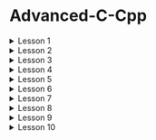 # Advanced-C-Cpp
<details>  
<summary>  Lesson 1 </summary>  
  
## COMPILER - MACRO  
### Compiler
- A compiler is a special program that translates a programming language's source code into machine code, bytecode or another programming language. In other words, we can say that it converts the high-level language to machine/binary language. The source code is typically written in a human-readable language such as C or C++.  
- The following are the phases through which our program passes before being transformed into an executable form:  

**1. Preprocessor:**
  - Removal of Comments
  - Expansion of Macros
  - Expansion of the included files
  - Conditional compilation  

**2. Compiling:** Compile filename.i and produce a filename.s. This file is in assembly-level instructions.  
**3. Assembling:** The filename.s is taken as input and turned into filename.o by the assembler. This file contains machine-level instructions.  
**4. Linking:** This is the final phase in which all the linking of function calls with their definitions is done. Linker knows where all these functions are implemented.   
### Macro
- Macros in the C programming language allows developers to define reusable pieces of code, constants, and even function-like constructs.
- A macro is a fragment of code which has been given a name. Whenever the name is used, it is replaced by the contents of the macro.   
- Macros in C are a feature of the C preprocessor.
- There are 3 main groups of macros:  
**1. #include:** The #include directive is used to include the contents of another file into the current source file.  
Example: `#include <stdio.h>`  
**2. #define, #undef:** The #define (#undef) directive is used to define (undefine) macros. It associates a name with a value or an expression.  
Example: 
```
#define PI 3.14
#undef PI
#define PI 3.1415
```  
**3. #if, #elif, #else, #ifdef, #ifndef:** Conditional compilation directives allow including or excluding specific code blocks based on predefined macros or conditions.
</details>  

<details>  
<summary>  Lesson 2 </summary>  
  
## STDARG - ASSERT
### STDARG
The stdarg.h header defines a variable type va_list and three macros which can be used to get the arguments in a function when the number of arguments are not known.  

**1. stdarg.h types:**  

**va_list:** type for iterating arguments  

**2. stdarg.h macros:**  

| Name  | Description |
| ------------- | ------------- |
| **va_start**  | Start iterating arguments with a va_list  |
| **va_arg**  | Retrieve an argument  | 
| **va_end**  | Free a va_list  |
| **va_copy**  | Copy contents of one va_list to another  |
### ASSERT
- Provides a macro called assert
- This macro can be used to verify assumptions made by the program.
- If this assumption is false, nothing happens and the program continues to execute.
- If this assumption is false, The program stops to execute and print a diagnostic message.
- Using for debugging, use #define NDEBUG to turn off debug mode.
</details> 

<details>  
<summary>  Lesson 3 </summary>  
  
## POINTER
Pointers are one of the core components of the C programming language. A pointer can be used to store the memory address of other variables, functions, or even other pointers. The use of pointers allows low-level memory access, dynamic memory allocation, and many other functionality in C.
### Void pointer
- The Void pointers in C are the pointers of type void. It means that they do not have any associated data type.
- One of the main properties of void pointers is that they cannot be dereferenced.
- Syntax: `void *ptr_void;`
### Function Pointer
- Pointer to function is a variable that holds the address of a function. That is, it points to the area in memory that contains the machine code of the function defined in the program.  
- In the C programming language, function pointers allow you to pass a function as an argument to another function, store the function's address in a data structure, or even pass the function as a return value. from another function.
### Pointer to Constant
- A way to define a pointer that cannot change the value at the address it points to through dereference, but the value at that address can change.
- Syntax: 
```
int const *ptr_const;
const int *ptr_const;
```
### Constant Pointer
- In constant pointers, the memory address stored inside the pointer is constant and cannot be modified once it is defined. It will always point to the same memory address.
- Syntax: `int *const const_ptr = &value;`
### Pointer to Pointer
- Pointer to Pointer is a data type in a programming language that allows you to store the address of a pointer.
- Pointer to pointer provides a new pointer hierarchy, allowing you to change the value of the original pointer. This hierarchy can be useful in many situations, especially when you work with functions that need to change the value of a pointer.
- Syntax: `int **ptp = &ptr;`
- Application:
  - json data type
  - List data structure
### NULL Pointer
- The Null Pointers are those pointers that do not point to any memory location.
- They can be created by assigning a NULL value to the pointer.
- A pointer of any type can be assigned the NULL value.
</details> 

<details>  
<summary>  Lesson 4 </summary> 
  
## MEMORY LAYOUT
The main.exe program (on windows), main.hex (loaded into the microcontroller) are stored in SSD or FLASH memory. When pressing run programs on the window (powering the microcontroller), these programs will be copied into RAM memory for execution.
### Text segment
- Contains executable instructions.
- Often read-only, to prevent a program from accidentally modifying its instructions.
- Store constants and pointers of char type.
- All variables stored in the Text segment cannot change their values ​​but can only be read.
### Data segment/ Initialized Data Segment
- Contains global and static variables initialized to a non-zero value.
- The value of the variable can be read and changed.
- All variables will be reclaimed after the program ends.
### BSS segment/ Uninitialized Data Segment
- Contains global and static variables initialized with a value of 0 or not assigned a value.
- The value of the variable can be read and changed.
- All variables will be reclaimed after the program ends.
### Stack
- Contains local variables and passed parameters.
- Can read and change the value of the variable during the program's runtime.
- After exiting the function, the memory area will be reclaimed.
### Heap
- The heap is used to dynamically allocate memory during program execution.
- This allows the program to create and release memory as needed, adapting to changes in data during runtime.
- Functions like malloc(), calloc(), realloc(), and free() are used to allocate and free memory on the heap.
- Can read and change the value of the variable during the program's runtime.
</details>

<details>  
<summary>  Lesson 5 </summary> 
  
## EXTERN - STATIC - VOLATILE - REGISTER
### EXTERN
- Used to notify that a variable or function has been declared elsewhere in the program or in another source file.
- This helps the program understand that the variable or function has been defined and will be used from another location, helping to manage associations between different parts of the program or between source files.
- Variables or functions declared with “extern” in C will have external linkage, indicating that they are linked externally.
- In a lengthy program that utilizes several files, the “extern” keyword is frequently employed to declare global variables in header files.
### STATIC
- **Static local variables:** declared within a function, it holds the variable's value across function calls and keeps the variable's scope within that function only.
- **Static global variables:** declared outside the function, it limits the scope of that variable to only the current source file, used to design library files.
### VOLATILE
- Signal to the compiler that a variable may change randomly, beyond the control of the program.
- Prevents the compiler from optimizing or removing operations on that variable, keeping operations on the variable performed as defined.
### REGISTER
- Used to indicate the programmer's intention that a variable be used frequently.
- May be stored in a computer register, rather than in RAM memory which lead to the increasing of accessing speed.
- Using register is only a recommendation to the compiler and does not guarantee that the variable will be stored in the register.
- The compiler may decide not to comply with this recommendation.
</details>

<details>  
<summary>  Lesson 6 </summary> 
  
## GOTO - SETJMP.H
### GOTO
- Allows a program to jump to a label that was previously placed in the same function.
- Provides control over the flow of a program.
- The use of **goto** is generally considered bad because it can make the source code difficult to read and maintain.
### SETJMP.H
- **setjmp.h** is a library in the C programming language, providing two main functions: setjmp and longjmp.
- Both of these functions are commonly used to perform exception handling in C, although it is not a typical way to handle exceptions in the language.
</details>

<details>  
<summary>  Lesson 7 </summary> 
  
## BITMASK
- A technique that uses bits to store and manipulate flags or status.
- Can be used to set, clear, and check the state of specific bits within a word.
- Bitmasks are commonly used to optimize memory, perform logical operations on a cluster of bits, and manage the state, access rights, or other properties of an object.
### NOT bitwise
- Used to perform bitwise NOT operations on each bit of a number. The result is the bitwise inverse of that number.
- Syntax: `int result = ~num;`
### AND bitwise
- Used to perform bitwise AND operations between each pair of bits of two numbers. The result is 1 if both corresponding bits are 1, otherwise 0.
- Syntax: `int result = num1 & num2;`
### OR bitwise
- Used to perform bitwise OR operations between each pair of bits of two numbers. The result is 1 if more than one corresponding bit is 1.
- Syntax: `int result = num1 | num2;`
### XOR bitwise
- Used to perform bitwise XOR between each pair of bits of two numbers. The result is 1 if only one corresponding bit is 1.
- Syntax: `int result = num1 ^ num2;`
### Shift left và Shift right bitwise
- Used to move bits left or right.
- In the case of <<, the bits on the right will be shifted to the left, and the bits on the left will be set to 0.
- Syntax: `int resultLeftShift = num << shiftAmount;`
- In the case of >>, the bits on the left will be shifted to the right, and the bits on the right will be set to 0 or 1 depending on the value of the highest bit (sign bit).
- Syntax: `int resultRightShift = num >> shiftAmount;`
</details>

<details>  
<summary>  Lesson 8 </summary> 
  
## STRUCT - UNION
### Struct
- A struct is a data structure that allows programmers to define a new data type by grouping together variables of different data types.
- Struct allows creating a larger and more organized data entity from its members.
- Syntax:
```
struct structureName {
  dataType member1;
  dataType member2;
  ...
};
```
### Union
- Union is a data structure that helps programmers combine many different data types into the same memory area.
- The main purpose of union is to save memory by sharing the same memory area among its members.
- At a time, only one member of the union can be used.
- Syntax: 
```
union unionName {
  dataType member1;
  dataType member2;
  ...
};
```
</details>

<details>  
<summary>  Lesson 9 </summary> 
  
## JSON
- JSON stands for "JavaScript Object Notation".
- JSON is a common data transfer format in programming and communication between web servers and browsers, as well as between different systems.
- JSON is designed to be easy to read and write for humans, as well as easy to parse and generate for computers.
- It uses a lightweight syntax based on key - value pairs, similar to objects and arrays in JavaScript.
- Each JSON object consists of a set of "key" and "value" pairs, while each JSON array is a set of values.
</details>

<details>  
<summary>  Lesson 10 </summary> 
  
## LINKED LIST
- Linked list is a data structure in computer programming, used to organize and store data.
- Linked List is a linear data structure, in which elements are not stored at a contiguous location, rather they are linked using pointers.
- A linked list consists of a chain of "nodes", each containing a data value and a pointer to the next node in the chain.

</details>
